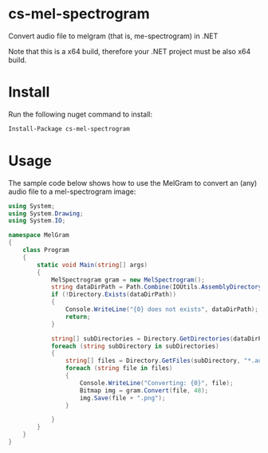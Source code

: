 # cs-mel-spectrogram

Convert audio file to melgram (that is, me-spectrogram) in .NET 

Note that this is a x64 build, therefore your .NET project must be also x64 build.

# Install

Run the following nuget command to install:

```bash
Install-Package cs-mel-spectrogram
```

# Usage

The sample code below shows how to use the MelGram to convert an (any) audio file to a mel-spectrogram image:

```cs 
using System;
using System.Drawing;
using System.IO;

namespace MelGram
{
    class Program
    {
        static void Main(string[] args)
        {
            MelSpectrogram gram = new MelSpectrogram();
            string dataDirPath = Path.Combine(IOUtils.AssemblyDirectory, "..", "..", "..", "..", "gtzan", "genres");
            if (!Directory.Exists(dataDirPath))
            {
                Console.WriteLine("{0} does not exists", dataDirPath);
                return;
            }

            string[] subDirectories = Directory.GetDirectories(dataDirPath);
            foreach (string subDirectory in subDirectories)
            {
                string[] files = Directory.GetFiles(subDirectory, "*.au");
                foreach (string file in files)
                {
                    Console.WriteLine("Converting: {0}", file);
                    Bitmap img = gram.Convert(file, 48);
                    img.Save(file + ".png");
                }

            }
        }
    }
}
```
